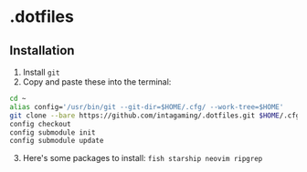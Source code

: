 # .dotfiles

## Installation

1. Install `git`
2. Copy and paste these into the terminal:

```sh
cd ~
alias config='/usr/bin/git --git-dir=$HOME/.cfg/ --work-tree=$HOME'
git clone --bare https://github.com/intagaming/.dotfiles.git $HOME/.cfg
config checkout
config submodule init
config submodule update

```

3. Here's some packages to install: `fish starship neovim ripgrep`
